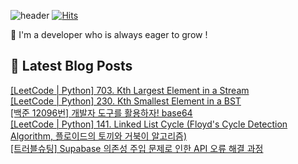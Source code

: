 

![header](https://capsule-render.vercel.app/api?type=venom&height=300&color=gradient&text=Hello%20!&textBg=false&fontSize=70&animation=blink&section=header&reversal=false)
[![Hits](https://hits.seeyoufarm.com/api/count/incr/badge.svg?url=https%3A%2F%2Fgithub.com%2Fyesolz%2Fhit-counter&count_bg=%23C6CCFF&title_bg=%23C8C8C8&icon=&icon_color=%23E7E7E7&title=welcome&edge_flat=false)](https://hits.seeyoufarm.com)

🚀 I'm a developer who is always eager to grow !

## 💌 Latest Blog Posts

<a href=https://yesolz.tistory.com/entry/LeetCode-Python-703-Kth-Largest-Element-in-a-Stream>[LeetCode | Python] 703. Kth Largest Element in a Stream</a></br><a href=https://yesolz.tistory.com/entry/LeetCode-Python-230-Kth-Smallest-Element-in-a-BST>[LeetCode | Python] 230. Kth Smallest Element in a BST</a></br><a href=https://yesolz.tistory.com/entry/%EB%B0%B1%EC%A4%80-12096%EB%B2%88-%EA%B0%9C%EB%B0%9C%EC%9E%90-%EB%8F%84%EA%B5%AC%EB%A5%BC-%ED%99%9C%EC%9A%A9%ED%95%98%EC%9E%90-base64>[백준 12096번] 개발자 도구를 활용하자! base64</a></br><a href=https://yesolz.tistory.com/entry/LeetCode-Python-141-Linked-List-Cycle-Floyds-Cycle-Detection-Algorithm-%ED%94%8C%EB%A1%9C%EC%9D%B4%EB%93%9C%EC%9D%98-%ED%86%A0%EB%81%BC%EC%99%80-%EA%B1%B0%EB%B6%81%EC%9D%B4-%EC%95%8C%EA%B3%A0%EB%A6%AC%EC%A6%98>[LeetCode | Python] 141. Linked List Cycle (Floyd's Cycle Detection Algorithm, 플로이드의 토끼와 거북이 알고리즘)</a></br><a href=https://yesolz.tistory.com/entry/%ED%8A%B8%EB%9F%AC%EB%B8%94%EC%8A%88%ED%8C%85-Supabase-%EC%9D%98%EC%A1%B4%EC%84%B1-%EC%A3%BC%EC%9E%85-%EB%AC%B8%EC%A0%9C%EB%A1%9C-%EC%9D%B8%ED%95%9C-API-%EC%98%A4%EB%A5%98-%ED%95%B4%EA%B2%B0-%EA%B3%BC%EC%A0%95>[트러블슈팅] Supabase 의존성 주입 문제로 인한 API 오류 해결 과정</a></br>